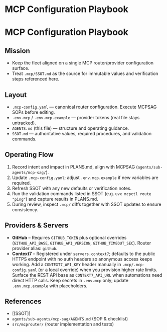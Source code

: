 # MCP Configuration Playbook

# MCP Configuration Playbook

## Mission
- Keep the fleet aligned on a single MCP router/provider configuration surface.
- Treat `.mcp/SSOT.md` as the source for immutable values and verification steps referenced here.

## Layout
- `.mcp-config.yaml` — canonical router configuration. Execute MCPSAG SOPs before editing.
- `.env.mcp` / `.env.mcp.example` — provider tokens (real file stays untracked).
- `AGENTS.md` (this file) — structure and operating guidance.
- `SSOT.md` — authoritative values, required procedures, and validation commands.

## Operating Flow
1. Record intent and impact in PLANS.md, align with MCPSAG (`agents/sub-agents/mcp-sag/`).
2. Update `.mcp-config.yaml`; adjust `.env.mcp.example` if new variables are required.
3. Refresh SSOT with any new defaults or verification notes.
4. Run the validation commands listed in SSOT (e.g. `uvx mcpctl route "ping"`) and capture results in PLANS.md.
5. During review, inspect `.mcp/` diffs together with SSOT updates to ensure consistency.

## Providers & Servers
- **GitHub** – Requires `GITHUB_TOKEN` plus optional overrides (`GITHUB_API_BASE`, `GITHUB_API_VERSION`, `GITHUB_TIMEOUT_SEC`). Router provider alias: `github`.
- **Context7** – Registered under `servers.context7`; defaults to the public HTTPS endpoint with no auth headers so anonymous access keeps working. Add a `CONTEXT7_API_KEY` header manually in `.mcp/.mcp-config.yaml` (or a local override) when you provision higher rate limits. Surface the REST API base as `CONTEXT7_API_URL` when automations need direct HTTP calls. Keep secrets in `.env.mcp` only; update `.env.mcp.example` with placeholders.

## References
- [[SSOT]]
- `agents/sub-agents/mcp-sag/AGENTS.md` (SOP & checklist)
- `src/mcprouter/` (router implementation and tests)
